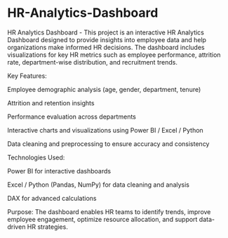 # HR-Analytics-Dashboard
HR Analytics Dashboard - This project is an interactive HR Analytics Dashboard designed to provide insights into employee data and help organizations make informed HR decisions. The dashboard includes visualizations for key HR metrics such as employee performance, attrition rate, department-wise distribution, and recruitment trends.

Key Features:

Employee demographic analysis (age, gender, department, tenure)

Attrition and retention insights

Performance evaluation across departments

Interactive charts and visualizations using Power BI / Excel / Python

Data cleaning and preprocessing to ensure accuracy and consistency

Technologies Used:

Power BI for interactive dashboards

Excel / Python (Pandas, NumPy) for data cleaning and analysis

DAX for advanced calculations

Purpose:
The dashboard enables HR teams to identify trends, improve employee engagement, optimize resource allocation, and support data-driven HR strategies.
